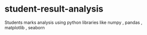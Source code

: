 # student-result-analysis
Students marks analysis using python libraries like numpy , pandas , matplotlib , seaborn
